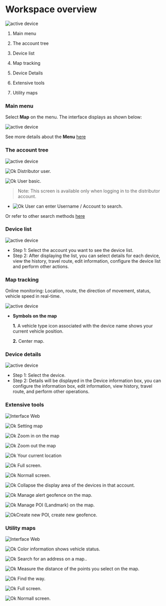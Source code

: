 # Workspace overview 

<span style="display:block;text-align:left">![active device ](/docs/assets/images/web-english/map/workspace-overview.png)

1. Main menu

2. The account tree

3. Device list

4. Map tracking

5. Device Details

6. Extensive tools

7. Utility maps

### Main menu

Select **Map** on the menu. The interface displays as shown below:

<span style="display:block;text-align:left">![active device ](/docs/assets/images/web-english/map/map-interface.png)

See more details about the **Menu** [here](modules/get-started/#menu)

### The account tree

<span style="display:block;text-align:left">![active device ](/docs/assets/images/web-english/map/account-tree.png)

<span class="icon-left svg-filter-distributor">![Ok](/docs/assets/images/web-interface/icon/SVG/user-tie.svg) Distributor user.


<span class="icon-left svg-filter-user">![Ok](/docs/assets/images/web-interface/icon/SVG/user1.svg) User basic.

> Note: This screen is available only when logging in to the distributor account.

* <span class="icon-left svg-filter-serch">![Ok](/docs/assets/images/web-interface/icon/SVG/search.svg) User can enter Username / Account to search.

Or refer to other search methods [here](modules/get-started/#searchuser) <div id="searchuser"> 

### Device list

<span style="display:block;text-align:left">![active device ](/docs/assets/images/web-english/map/list-device.png)

* Step 1: Select the account you want to see the device list.
* Step 2: After displaying the list, you can select details for each device, view the history, travel route, edit information, configure the device list and perform other actions.

### Map tracking
Online monitoring: Location, route, the direction of movement, status, vehicle speed in real-time.

<span style="display:block;text-align:left">![active device ](/docs/assets/images/web-english/map/map.png)


* **Symbols on the map**

    **1.** A vehicle type icon associated with the device name shows your current vehicle position.

    **2.** Center map.

### Device details

<span style="display:block;text-align:left">![active device ](/docs/assets/images/web-english/map/device-details.png)

* Step 1: Select the device.
* Step 2: Details will be displayed in the Device information box, you can configure the information box, edit information, view history, travel route, and perform other operations.

### Extensive tools

<span style="display:block;text-align:left">![Interface Web](/docs/assets/images/web-interface/map/map-tool.png)

<span class="icon-left ">![Ok](/docs/assets/images/web-interface/icon/SVG/icons8-gear.svg) Setting map

<span class="icon-left svg-filter-info">![Ok](/docs/assets/images/web-interface/icon/SVG/plus-circle.svg) Zoom in on the map

 <span class="icon-left svg-filter-info">![Ok](/docs/assets/images/web-interface/icon/SVG/minus-circle.svg) Zoom out the map

 <span class="icon-left svg-filter-info">![Ok](/docs/assets/images/web-interface/icon/SVG/location.svg) Your current location

 <span class="icon-left svg-filter-info">![Ok](/docs/assets/images/web-interface/icon/SVG/full-screen.svg) Full screen.

 <span class="icon-left svg-filter-info">![Ok](/docs/assets/images/web-interface/icon/SVG/normal-screen.svg) Normall screen.

<span class="icon-left svg-filter-info">![Ok](/docs/assets/images/web-interface/icon/SVG/direction-arrow-fit.svg) Collapse the display area of the devices in that account.

<span class="icon-left svg-filter-info">![Ok](/docs/assets/images/web-interface/icon/SVG/pentagon.svg) Manage alert geofence on the map.

<span class="icon-left svg-filter-info">![Ok](/docs/assets/images/web-interface/icon/SVG/map-marked.svg) Manage POI (Landmark) on the map.

<span class="icon-left svg-filter-info">![Ok](/docs/assets/images/web-interface/icon/SVG/plus-square.svg)Create new POI, create new geofence. 
 
 ### Utility maps

<span style="display:block;text-align:left">![Interface Web](/docs/assets/images//web-english/map/utilities.png)

<span class="icon-left svg-filter-info">![Ok](/docs/assets/images/web-interface/icon/SVG/info-circle.svg) Color information shows vehicle status.

<span class="icon-left svg-filter-serch">![Ok](/docs/assets/images/web-interface/icon/SVG/search.svg)  Search for an address on a map..

<span class="icon-left svg-filter-serch">![Ok](/docs/assets/images/web-interface/icon/SVG/ruler.svg)  Measure the distance of the points you select on the map.

<span class="icon-left svg-filter-serch">![Ok](/docs/assets/images/web-interface/icon/SVG/directions.svg)  Find the way.

<span class="icon-left svg-filter-info">![Ok](/docs/assets/images/web-interface/icon/SVG/full-screen.svg) Full screen.

<span class="icon-left svg-filter-info">![Ok](/docs/assets/images/web-interface/icon/SVG/normal-screen.svg) Normall screen.







